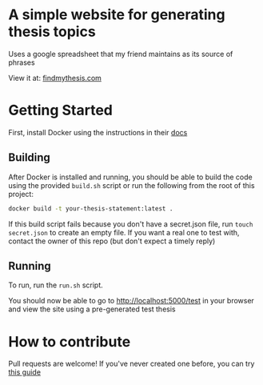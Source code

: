 # A simple website for generating thesis topics

Uses a google spreadsheet that my friend maintains as its source of phrases

View it at: [findmythesis.com](findmythesis.com)

# Getting Started
First, install Docker using the instructions in their [docs](https://docs.docker.com/install/)

## Building
After Docker is installed and running, you should be able to build the code using the provided `build.sh` script or run the following from the root of this project:
```bash
docker build -t your-thesis-statement:latest .
```

If this build script fails because you don't have a secret.json file, run `touch secret.json` to create an empty file. If you want a real one to test with, contact the owner of this repo (but don't expect a timely reply)

## Running
To run, run the `run.sh` script.

You should now be able to go to [http://localhost:5000/test](http://localhost:5000/test) in your browser and view the site using a pre-generated test thesis

# How to contribute
Pull requests are welcome!
If you've never created one before, you can try [this guide](https://www.digitalocean.com/community/tutorials/how-to-create-a-pull-request-on-github)


